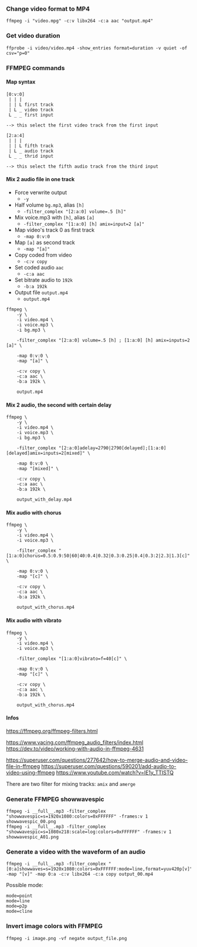 ### Change video format to MP4

```
ffmpeg -i "video.mpg" -c:v libx264 -c:a aac "output.mp4"
```


### Get video duration

```
ffprobe -i video/video.mp4 -show_entries format=duration -v quiet -of csv="p=0"
```

### FFMPEG commands

#### Map syntax

```
[0:v:0]
 | | |
 | | L first track
 | L _ video track
 L _ _ first input

--> this select the first video track from the first input
```

```
[2:a:4]
 | | |
 | | L fifth track
 | L _ audio track
 L _ _ thrid input

--> this select the fifth audio track from the third input
```

#### Mix 2 audio file in one track

- Force verwrite output
	- `-y`
- Half volume `bg.mp3`, alias `[h]`
	- `-filter_complex "[2:a:0] volume=.5 [h]"`
- Mix voice.mp3 with `[h]`, alias `[a]`
	- `-filter_complex "[1:a:0] [h] amix=input=2 [a]"`
- Map video's track 0 as first track
	- `-map 0:v:0`
- Map `[a]` as second track
	- `-map "[a]"`
- Copy coded from video
	- `-c:v copy`
- Set coded audio `aac`
	- `-c:a aac`
- Set bitrate audio to `192k`
	- `-b:a 192k`
- Output file `output.mp4`
	- `output.mp4`

```
ffmpeg \
	-y \
	-i video.mp4 \
	-i voice.mp3 \
	-i bg.mp3 \
	
	-filter_complex "[2:a:0] volume=.5 [h] ; [1:a:0] [h] amix=inputs=2 [a]" \
	
	-map 0:v:0 \
	-map "[a]" \
	
	-c:v copy \
	-c:a aac \
	-b:a 192k \
	
	output.mp4
```

#### Mix 2 audio, the second with certain delay

```
ffmpeg \
	-y \
	-i video.mp4 \
	-i voice.mp3 \
	-i bg.mp3 \
	
	-filter_complex "[2:a:0]adelay=2790|2790[delayed];[1:a:0][delayed]amix=inputs=2[mixed]" \
	
	-map 0:v:0 \
	-map "[mixed]" \
	
	-c:v copy \
	-c:a aac \
	-b:a 192k \
	
	output_with_delay.mp4
```

#### Mix audio with chorus

```
ffmpeg \
	-y \
	-i video.mp4 \
	-i voice.mp3 \
	
	-filter_complex "[1:a:0]chorus=0.5:0.9:50|60|40:0.4|0.32|0.3:0.25|0.4|0.3:2|2.3|1.3[c]" \
	
	-map 0:v:0 \
	-map "[c]" \
	
	-c:v copy \
	-c:a aac \
	-b:a 192k \
	
	output_with_chorus.mp4
```

#### Mix audio with vibrato

```
ffmpeg \
	-y \
	-i video.mp4 \
	-i voice.mp3 \
	
	-filter_complex "[1:a:0]vibrato=f=40[c]" \
	
	-map 0:v:0 \
	-map "[c]" \
	
	-c:v copy \
	-c:a aac \
	-b:a 192k \
	
	output_with_chorus.mp4
```
#### Infos

https://ffmpeg.org/ffmpeg-filters.html

https://www.vacing.com/ffmpeg_audio_filters/index.html
https://dev.to/video/working-with-audio-in-ffmpeg-4631

https://superuser.com/questions/277642/how-to-merge-audio-and-video-file-in-ffmpeg
https://superuser.com/questions/590201/add-audio-to-video-using-ffmpeg
https://www.youtube.com/watch?v=lE1y_TTISTQ

There are two filter for mixing tracks: `amix` and `amerge`

### Generate FFMPEG showwavespic

<!-- https://trac.ffmpeg.org/wiki/Waveform -->
<!-- https://ffmpeg.org/ffmpeg-filters.html#showwavespic -->

```
ffmpeg -i __full__.mp3 -filter_complex "showwavespic=s=1920x1080:colors=0xFFFFFF" -frames:v 1 showwavespic_00.png
ffmpeg -i __full__.mp3 -filter_complex "showwavespic=s=1080x218:scale=log:colors=0xFFFFFF" -frames:v 1 showwavespic_A01.png
```

### Generate a video with the waveform of an audio
<!-- http://underpop.online.fr/f/ffmpeg/help/showwaves.htm.gz -->

```
ffmpeg -i __full__.mp3 -filter_complex "[0:a]showwaves=s=1920x1080:colors=0xFFFFFF:mode=line,format=yuv420p[v]" -map "[v]" -map 0:a -c:v libx264 -c:a copy output_00.mp4
```
Possible mode:
```
mode=point
mode=line
mode=p2p
mode=cline
```

### Invert image colors with FFMPEG

```
ffmpeg -i image.png -vf negate output_file.png
```

